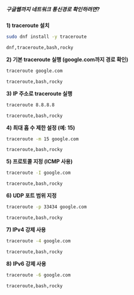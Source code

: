 ##### 구글웹까지 네트워크 통신경로 확인하려면? #####

**1) traceroute 설치**

```bash
sudo dnf install -y traceroute
```

```tech
dnf,traceroute,bash,rocky
```

**2) 기본 traceroute 실행 (google.com까지 경로 확인)**

```bash
traceroute google.com
```

```tech
traceroute,bash,rocky
```

**3) IP 주소로 traceroute 실행**

```bash
traceroute 8.8.8.8
```

```tech
traceroute,bash,rocky
```

**4) 최대 홉 수 제한 설정 (예: 15)**

```bash
traceroute -m 15 google.com
```

```tech
traceroute,bash,rocky
```

**5) 프로토콜 지정 (ICMP 사용)**

```bash
traceroute -I google.com
```

```tech
traceroute,bash,rocky
```

**6) UDP 포트 범위 지정**

```bash
traceroute -p 33434 google.com
```

```tech
traceroute,bash,rocky
```

**7) IPv4 강제 사용**

```bash
traceroute -4 google.com
```

```tech
traceroute,bash,rocky
```

**8) IPv6 강제 사용**

```bash
traceroute -6 google.com
```

```tech
traceroute,bash,rocky
```

